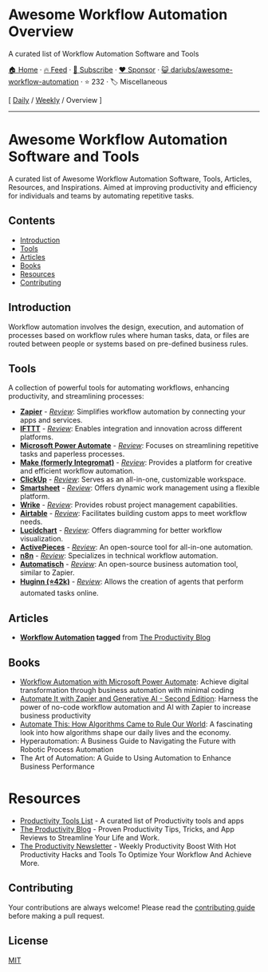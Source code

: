 # Awesome Workflow Automation Overview

A curated list of Workflow Automation Software and Tools

[🏠 Home](/README.md) · [🔥 Feed](https://www.trackawesomelist.com/dariubs/awesome-workflow-automation/rss.xml) · [📮 Subscribe](https://trackawesomelist.us17.list-manage.com/subscribe?u=d2f0117aa829c83a63ec63c2f&id=36a103854c) · [❤️  Sponsor](https://github.com/sponsors/theowenyoung) · [😺 dariubs/awesome-workflow-automation](https://github.com/dariubs/awesome-workflow-automation) · ⭐ 232 · 🏷️ Miscellaneous

[ [Daily](/content/dariubs/awesome-workflow-automation/README.md) / [Weekly](/content/dariubs/awesome-workflow-automation/week/README.md) / Overview ]

---

# Awesome Workflow Automation Software and Tools

A curated list of Awesome Workflow Automation Software, Tools, Articles, Resources, and Inspirations. Aimed at improving productivity and efficiency for individuals and teams by automating repetitive tasks.

## Contents

*   [Introduction](#introduction)
*   [Tools](#tools)
*   [Articles](#articles)
*   [Books](#books)
*   [Resources](#resources)
*   [Contributing](#contributing)

## Introduction

Workflow automation involves the design, execution, and automation of processes based on workflow rules where human tasks, data, or files are routed between people or systems based on pre-defined business rules.

## Tools

A collection of powerful tools for automating workflows, enhancing productivity, and streamlining processes:

*   **[Zapier](https://zapier.com/)** - *[Review](https://productivity.directory/zapier)*: Simplifies workflow automation by connecting your apps and services.
*   **[IFTTT](https://ifttt.com/)** - *[Review](https://productivity.directory/ifttt)*: Enables integration and innovation across different platforms.
*   **[Microsoft Power Automate](https://flow.microsoft.com/)** - *[Review](https://productivity.directory/microsoft-power-automate)*: Focuses on streamlining repetitive tasks and paperless processes.
*   **[Make (formerly Integromat)](https://www.make.com/)** - *[Review](https://productivity.directory/make)*: Provides a platform for creative and efficient workflow automation.
*   **[ClickUp](https://clickup.com/)** - *[Review](https://productivity.directory/clickup)*: Serves as an all-in-one, customizable workspace.
*   **[Smartsheet](https://www.smartsheet.com/)** - *[Review](https://productivity.directory/smartsheet)*: Offers dynamic work management using a flexible platform.
*   **[Wrike](https://www.wrike.com/)** - *[Review](https://productivity.directory/wrike)*: Provides robust project management capabilities.
*   **[Airtable](https://airtable.com/)** - *[Review](https://productivity.directory/airtable)*: Facilitates building custom apps to meet workflow needs.
*   **[Lucidchart](https://www.lucidchart.com/)** - *[Review](https://productivity.directory/lucidchart)*: Offers diagramming for better workflow visualization.
*   **[ActivePieces](https://www.activepieces.com/)** - *[Review](https://productivity.directory/activepieces)*: An open-source tool for all-in-one automation.
*   **[n8n](https://n8n.io/)** - *[Review](https://productivity.directory/n8n)*: Specializes in technical workflow automation.
*   **[Automatisch](https://automatisch.io/)** - *[Review](https://productivity.directory/automatisch)*: An open-source business automation tool, similar to Zapier.
*   **[Huginn (⭐42k)](https://github.com/huginn/huginn)** - *[Review](https://productivity.directory/huginn)*: Allows the creation of agents that perform automated tasks online.

## Articles

*   **[Workflow Automation](https://blog.productivity.directory/tagged/workflow-automation) tagged** from [The Productivity Blog](https://blog.productivity.directory/)

## Books

*   [Workflow Automation with Microsoft Power Automate](https://www.amazon.com/Workflow-Automation-Microsoft-Power-Automate/dp/1839213795): Achieve digital transformation through business automation with minimal coding
*   [Automate It with Zapier and Generative AI - Second Edition](https://www.amazon.com/Automate-Zapier-Generative-automation-productivity/dp/1803239840/): Harness the power of no-code workflow automation and AI with Zapier to increase business productivity
*   [Automate This: How Algorithms Came to Rule Our World](https://www.amazon.com/Automate-This-Algorithms-Plattner-Sept/dp/1591844924): A fascinating look into how algorithms shape our daily lives and the economy.
*   Hyperautomation: A Business Guide to Navigating the Future with Robotic Process Automation
*   The Art of Automation: A Guide to Using Automation to Enhance Business Performance

# Resources

*   [Productivity Tools List](https://productivity.directory) - A curated list of Productivity tools and apps
*   [The Productivity Blog](https://blog.productivity.directory) - Proven Productivity Tips, Tricks, and App Reviews to Streamline Your Life and Work.
*   [The Productivity Newsletter](https://newsletter.productivity.directory) - Weekly Productivity Boost With Hot Productivity Hacks and Tools To Optimize Your Workflow And Achieve More.

## Contributing

Your contributions are always welcome! Please read the [contributing guide](https://github.com/dariubs/awesome-workflow-automation/blob/main/readme.md/CONTRIBUTING.md) before making a pull request.

## License

[MIT](https://github.com/dariubs/awesome-workflow-automation/blob/main/readme.md/LICENSE.md)

